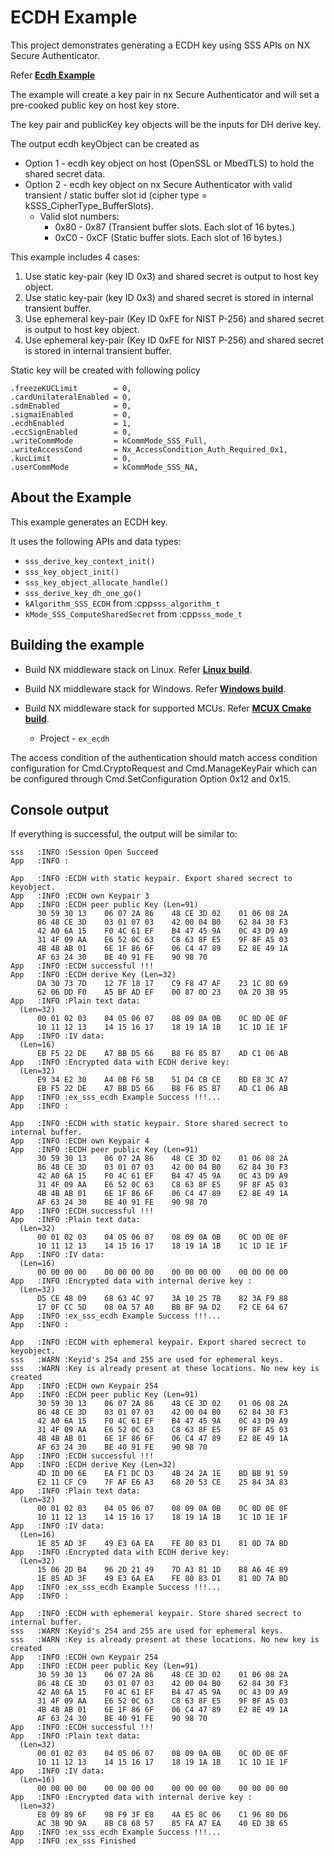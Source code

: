 # ECDH Example

This project demonstrates generating a ECDH key using SSS APIs on NX
Secure Authenticator.

Refer [**Ecdh Example**](./ex_sss_ecdh.c)

The example will create a key pair in nx Secure Authenticator and will
set a pre-cooked public key on host key store.

The key pair and publicKey key objects will be the inputs for DH derive
key.

The output ecdh keyObject can be created as

-   Option 1 - ecdh key object on host (OpenSSL or MbedTLS) to hold the shared secret data.
-   Option 2 - ecdh key object on nx Secure Authenticator with valid transient / static buffer slot id (cipher type =
    kSSS_CipherType_BufferSlots).
    -   Valid slot numbers:
        -   0x80 - 0x87 (Transient buffer slots. Each slot of 16 bytes.)
        -   0xC0 - 0xCF (Static buffer slots. Each slot of 16 bytes.)

This example includes 4 cases:

1. Use static key-pair (key ID 0x3) and shared secret is output to host key object.
2. Use static key-pair (key ID 0x3) and shared secret is stored in internal transient buffer.
3. Use ephemeral key-pair (Key ID 0xFE for NIST P-256) and shared secret is output to host key object.
4. Use ephemeral key-pair (Key ID 0xFE for NIST P-256) and shared secret is stored in internal transient buffer.

Static key will be created with following policy

```
.freezeKUCLimit        = 0,
.cardUnilateralEnabled = 0,
.sdmEnabled            = 0,
.sigmaiEnabled         = 0,
.ecdhEnabled           = 1,
.eccSignEnabled        = 0,
.writeCommMode         = kCommMode_SSS_Full,
.writeAccessCond       = Nx_AccessCondition_Auth_Required_0x1,
.kucLimit              = 0,
.userCommMode          = kCommMode_SSS_NA,
```

## About the Example

This example generates an ECDH key.

It uses the following APIs and data types:

- `sss_derive_key_context_init()`
- `sss_key_object_init()`
- `sss_key_object_allocate_handle()`
- `sss_derive_key_dh_one_go()`
- `kAlgorithm_SSS_ECDH` from :cpp`sss_algorithm_t`
- `kMode_SSS_ComputeSharedSecret` from :cpp`sss_mode_t`

## Building the example

- Build NX middleware stack on Linux. Refer [**Linux build**](../../../doc/linux/readme.md).

- Build NX middleware stack for Windows. Refer [**Windows build**](../../../doc/windows/readme.md).

- Build NX middleware stack for supported MCUs. Refer [**MCUX Cmake build**](../../../doc/mcu_cmake/readme.md).

  - Project -  `ex_ecdh`

The access condition of the authentication should match access condition
configuration for Cmd.CryptoRequest and Cmd.ManageKeyPair which can be
configured through Cmd.SetConfiguration Option 0x12 and 0x15.

## Console output

If everything is successful, the output will be similar to:
```
sss   :INFO :Session Open Succeed
App   :INFO :

App   :INFO :ECDH with static keypair. Export shared secrect to keyobject.
App   :INFO :ECDH own Keypair 3
App   :INFO :ECDH peer public Key (Len=91)
      30 59 30 13    06 07 2A 86    48 CE 3D 02    01 06 08 2A
      86 48 CE 3D    03 01 07 03    42 00 04 B0    62 84 30 F3
      42 A0 6A 15    F0 4C 61 EF    B4 47 45 9A    0C 43 D9 A9
      31 4F 09 AA    E6 52 0C 63    C8 63 8F E5    9F 8F A5 03
      4B 4B AB 01    6E 1F 86 6F    06 C4 47 89    E2 8E 49 1A
      AF 63 24 30    BE 40 91 FE    90 98 70
App   :INFO :ECDH successful !!!
App   :INFO :ECDH derive Key (Len=32)
      DA 30 73 7D    12 7F 18 17    C9 F8 47 AF    23 1C 8D 69
      62 06 DD F0    A5 BF AD EF    00 87 0D 23    0A 20 3B 95
App   :INFO :Plain text data:
  (Len=32)
      00 01 02 03    04 05 06 07    08 09 0A 0B    0C 0D 0E 0F
      10 11 12 13    14 15 16 17    18 19 1A 1B    1C 1D 1E 1F
App   :INFO :IV data:
  (Len=16)
      EB F5 22 DE    A7 BB D5 66    B8 F6 85 B7    AD C1 06 AB
App   :INFO :Encrypted data with ECDH derive key:
  (Len=32)
      E9 34 E2 30    A4 0B F6 5B    51 D4 CB CE    BD E8 3C A7
      EB F5 22 DE    A7 BB D5 66    B8 F6 85 B7    AD C1 06 AB
App   :INFO :ex_sss_ecdh Example Success !!!...
App   :INFO :

App   :INFO :ECDH with static keypair. Store shared secrect to internal buffer.
App   :INFO :ECDH own Keypair 4
App   :INFO :ECDH peer public Key (Len=91)
      30 59 30 13    06 07 2A 86    48 CE 3D 02    01 06 08 2A
      86 48 CE 3D    03 01 07 03    42 00 04 B0    62 84 30 F3
      42 A0 6A 15    F0 4C 61 EF    B4 47 45 9A    0C 43 D9 A9
      31 4F 09 AA    E6 52 0C 63    C8 63 8F E5    9F 8F A5 03
      4B 4B AB 01    6E 1F 86 6F    06 C4 47 89    E2 8E 49 1A
      AF 63 24 30    BE 40 91 FE    90 98 70
App   :INFO :ECDH successful !!!
App   :INFO :Plain text data:
  (Len=32)
      00 01 02 03    04 05 06 07    08 09 0A 0B    0C 0D 0E 0F
      10 11 12 13    14 15 16 17    18 19 1A 1B    1C 1D 1E 1F
App   :INFO :IV data:
  (Len=16)
      00 00 00 00    00 00 00 00    00 00 00 00    00 00 00 00
App   :INFO :Encrypted data with internal derive key :
  (Len=32)
      D5 CE 48 09    68 63 4C 97    3A 10 25 7B    82 3A F9 88
      17 0F CC 5D    08 0A 57 A0    BB BF 9A D2    F2 CE 64 67
App   :INFO :ex_sss_ecdh Example Success !!!...
App   :INFO :

App   :INFO :ECDH with ephemeral keypair. Export shared secrect to keyobject.
sss   :WARN :Keyid's 254 and 255 are used for ephemeral keys.
sss   :WARN :Key is already present at these locations. No new key is created
App   :INFO :ECDH own Keypair 254
App   :INFO :ECDH peer public Key (Len=91)
      30 59 30 13    06 07 2A 86    48 CE 3D 02    01 06 08 2A
      86 48 CE 3D    03 01 07 03    42 00 04 B0    62 84 30 F3
      42 A0 6A 15    F0 4C 61 EF    B4 47 45 9A    0C 43 D9 A9
      31 4F 09 AA    E6 52 0C 63    C8 63 8F E5    9F 8F A5 03
      4B 4B AB 01    6E 1F 86 6F    06 C4 47 89    E2 8E 49 1A
      AF 63 24 30    BE 40 91 FE    90 98 70
App   :INFO :ECDH successful !!!
App   :INFO :ECDH derive Key (Len=32)
      4D 1D D0 6E    EA F1 DC D3    4B 24 2A 1E    BD BB 91 59
      E2 11 CF C9    7F AF E6 A3    68 20 53 CE    25 84 3A 83
App   :INFO :Plain text data:
  (Len=32)
      00 01 02 03    04 05 06 07    08 09 0A 0B    0C 0D 0E 0F
      10 11 12 13    14 15 16 17    18 19 1A 1B    1C 1D 1E 1F
App   :INFO :IV data:
  (Len=16)
      1E 85 AD 3F    49 E3 6A EA    FE 80 83 D1    81 0D 7A BD
App   :INFO :Encrypted data with ECDH derive key:
  (Len=32)
      15 06 2D B4    96 2D 21 49    7D A3 81 1D    B8 A6 4E 89
      1E 85 AD 3F    49 E3 6A EA    FE 80 83 D1    81 0D 7A BD
App   :INFO :ex_sss_ecdh Example Success !!!...
App   :INFO :

App   :INFO :ECDH with ephemeral keypair. Store shared secrect to internal buffer.
sss   :WARN :Keyid's 254 and 255 are used for ephemeral keys.
sss   :WARN :Key is already present at these locations. No new key is created
App   :INFO :ECDH own Keypair 254
App   :INFO :ECDH peer public Key (Len=91)
      30 59 30 13    06 07 2A 86    48 CE 3D 02    01 06 08 2A
      86 48 CE 3D    03 01 07 03    42 00 04 B0    62 84 30 F3
      42 A0 6A 15    F0 4C 61 EF    B4 47 45 9A    0C 43 D9 A9
      31 4F 09 AA    E6 52 0C 63    C8 63 8F E5    9F 8F A5 03
      4B 4B AB 01    6E 1F 86 6F    06 C4 47 89    E2 8E 49 1A
      AF 63 24 30    BE 40 91 FE    90 98 70
App   :INFO :ECDH successful !!!
App   :INFO :Plain text data:
  (Len=32)
      00 01 02 03    04 05 06 07    08 09 0A 0B    0C 0D 0E 0F
      10 11 12 13    14 15 16 17    18 19 1A 1B    1C 1D 1E 1F
App   :INFO :IV data:
  (Len=16)
      00 00 00 00    00 00 00 00    00 00 00 00    00 00 00 00
App   :INFO :Encrypted data with internal derive key :
  (Len=32)
      E8 09 89 6F    9B F9 3F E8    4A E5 8C 06    C1 96 80 D6
      AC 3B 9D 9A    8B C8 68 57    85 FA A7 EA    40 ED 3B 65
App   :INFO :ex_sss_ecdh Example Success !!!...
App   :INFO :ex_sss Finished

```